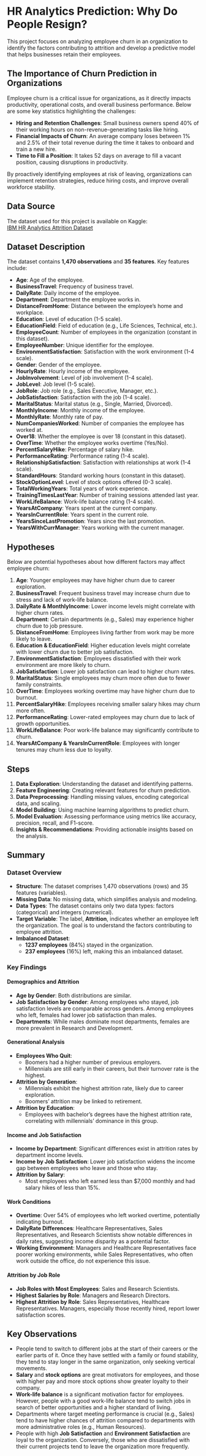 # HR Analytics Prediction: Why Do People Resign?

This project focuses on analyzing employee churn in an organization to identify the factors contributing to attrition and develop a predictive model that helps businesses retain their employees.

## **The Importance of Churn Prediction in Organizations**
Employee churn is a critical issue for organizations, as it directly impacts productivity, operational costs, and overall business performance. Below are some key statistics highlighting the challenges:
- **Hiring and Retention Challenges**: Small business owners spend 40% of their working hours on non-revenue-generating tasks like hiring.
- **Financial Impacts of Churn**: An average company loses between 1% and 2.5% of their total revenue during the time it takes to onboard and train a new hire.
- **Time to Fill a Position**: It takes 52 days on average to fill a vacant position, causing disruptions in productivity.

By proactively identifying employees at risk of leaving, organizations can implement retention strategies, reduce hiring costs, and improve overall workforce stability.

## **Data Source**
The dataset used for this project is available on Kaggle:  
[IBM HR Analytics Attrition Dataset](https://www.kaggle.com/pavansubhasht/ibm-hr-analytics-attrition-dataset)

## **Dataset Description**
The dataset contains **1,470 observations** and **35 features**. Key features include:
- **Age**: Age of the employee.
- **BusinessTravel**: Frequency of business travel.
- **DailyRate**: Daily income of the employee.
- **Department**: Department the employee works in.
- **DistanceFromHome**: Distance between the employee’s home and workplace.
- **Education**: Level of education (1-5 scale).
- **EducationField**: Field of education (e.g., Life Sciences, Technical, etc.).
- **EmployeeCount**: Number of employees in the organization (constant in this dataset).
- **EmployeeNumber**: Unique identifier for the employee.
- **EnvironmentSatisfaction**: Satisfaction with the work environment (1-4 scale).
- **Gender**: Gender of the employee.
- **HourlyRate**: Hourly income of the employee.
- **JobInvolvement**: Level of job involvement (1-4 scale).
- **JobLevel**: Job level (1-5 scale).
- **JobRole**: Job role (e.g., Sales Executive, Manager, etc.).
- **JobSatisfaction**: Satisfaction with the job (1-4 scale).
- **MaritalStatus**: Marital status (e.g., Single, Married, Divorced).
- **MonthlyIncome**: Monthly income of the employee.
- **MonthlyRate**: Monthly rate of pay.
- **NumCompaniesWorked**: Number of companies the employee has worked at.
- **Over18**: Whether the employee is over 18 (constant in this dataset).
- **OverTime**: Whether the employee works overtime (Yes/No).
- **PercentSalaryHike**: Percentage of salary hike.
- **PerformanceRating**: Performance rating (1-4 scale).
- **RelationshipSatisfaction**: Satisfaction with relationships at work (1-4 scale).
- **StandardHours**: Standard working hours (constant in this dataset).
- **StockOptionLevel**: Level of stock options offered (0-3 scale).
- **TotalWorkingYears**: Total years of work experience.
- **TrainingTimesLastYear**: Number of training sessions attended last year.
- **WorkLifeBalance**: Work-life balance rating (1-4 scale).
- **YearsAtCompany**: Years spent at the current company.
- **YearsInCurrentRole**: Years spent in the current role.
- **YearsSinceLastPromotion**: Years since the last promotion.
- **YearsWithCurrManager**: Years working with the current manager.

## **Hypotheses**
Below are potential hypotheses about how different factors may affect employee churn:
1. **Age**: Younger employees may have higher churn due to career exploration.
2. **BusinessTravel**: Frequent business travel may increase churn due to stress and lack of work-life balance.
3. **DailyRate & MonthlyIncome**: Lower income levels might correlate with higher churn rates.
4. **Department**: Certain departments (e.g., Sales) may experience higher churn due to job pressure.
5. **DistanceFromHome**: Employees living farther from work may be more likely to leave.
6. **Education & EducationField**: Higher education levels might correlate with lower churn due to better job satisfaction.
7. **EnvironmentSatisfaction**: Employees dissatisfied with their work environment are more likely to churn.
8. **JobSatisfaction**: Lower job satisfaction can lead to higher churn rates.
9. **MaritalStatus**: Single employees may churn more often due to fewer family constraints.
10. **OverTime**: Employees working overtime may have higher churn due to burnout.
11. **PercentSalaryHike**: Employees receiving smaller salary hikes may churn more often.
12. **PerformanceRating**: Lower-rated employees may churn due to lack of growth opportunities.
13. **WorkLifeBalance**: Poor work-life balance may significantly contribute to churn.
14. **YearsAtCompany & YearsInCurrentRole**: Employees with longer tenures may churn less due to loyalty.

## **Steps**
1. **Data Exploration**: Understanding the dataset and identifying patterns.
2. **Feature Engineering**: Creating relevant features for churn prediction.
3. **Data Preprocessing**: Handling missing values, encoding categorical data, and scaling.
4. **Model Building**: Using machine learning algorithms to predict churn.
5. **Model Evaluation**: Assessing performance using metrics like accuracy, precision, recall, and F1-score.
6. **Insights & Recommendations**: Providing actionable insights based on the analysis.

## **Summary**

### **Dataset Overview**
- **Structure**: The dataset comprises 1,470 observations (rows) and 35 features (variables).
- **Missing Data**: No missing data, which simplifies analysis and modeling.
- **Data Types**: The dataset contains only two data types: factors (categorical) and integers (numerical).
- **Target Variable**: The label, **Attrition**, indicates whether an employee left the organization. The goal is to understand the factors contributing to employee attrition.
- **Imbalanced Dataset**:
  - **1237 employees** (84%) stayed in the organization.
  - **237 employees** (16%) left, making this an imbalanced dataset.

### **Key Findings**

#### **Demographics and Attrition**
- **Age by Gender**: Both distributions are similar.
- **Job Satisfaction by Gender**: Among employees who stayed, job satisfaction levels are comparable across genders. Among employees who left, females had lower job satisfaction than males.
- **Departments**: While males dominate most departments, females are more prevalent in Research and Development.

#### **Generational Analysis**
- **Employees Who Quit**:
  - Boomers had a higher number of previous employers.
  - Millennials are still early in their careers, but their turnover rate is the highest.
- **Attrition by Generation**:
  - Millennials exhibit the highest attrition rate, likely due to career exploration.
  - Boomers’ attrition may be linked to retirement.
- **Attrition by Education**:
  - Employees with bachelor’s degrees have the highest attrition rate, correlating with millennials’ dominance in this group.

#### **Income and Job Satisfaction**
- **Income by Department**: Significant differences exist in attrition rates by department income levels.
- **Income by Job Satisfaction**: Lower job satisfaction widens the income gap between employees who leave and those who stay.
- **Attrition by Salary**:
  - Most employees who left earned less than $7,000 monthly and had salary hikes of less than 15%.

#### **Work Conditions**
- **Overtime**: Over 54% of employees who left worked overtime, potentially indicating burnout.
- **DailyRate Differences**: Healthcare Representatives, Sales Representatives, and Research Scientists show notable differences in daily rates, suggesting income disparity as a potential factor.
- **Working Environment**: Managers and Healthcare Representatives face poorer working environments, while Sales Representatives, who often work outside the office, do not experience this issue.

#### **Attrition by Job Role**
- **Job Roles with Most Employees**: Sales and Research Scientists.
- **Highest Salaries by Role**: Managers and Research Directors.
- **Highest Attrition by Role**: Sales Representatives, Healthcare Representatives. Managers, especially those recently hired, report lower satisfaction scores.

## **Key Observations**
- People tend to switch to different jobs at the start of their careers or the earlier parts of it. Once they have settled with a family or found stability, they tend to stay longer in the same organization, only seeking vertical movements.
- **Salary** and **stock options** are great motivators for employees, and those with higher pay and more stock options show greater loyalty to their company.
- **Work-life balance** is a significant motivation factor for employees. However, people with a good work-life balance tend to switch jobs in search of better opportunities and a higher standard of living.
- Departments where target meeting performance is crucial (e.g., Sales) tend to have higher chances of attrition compared to departments with more administrative roles (e.g., Human Resources).
- People with high **Job Satisfaction** and **Environment Satisfaction** are loyal to the organization. Conversely, those who are dissatisfied with their current projects tend to leave the organization more frequently.

